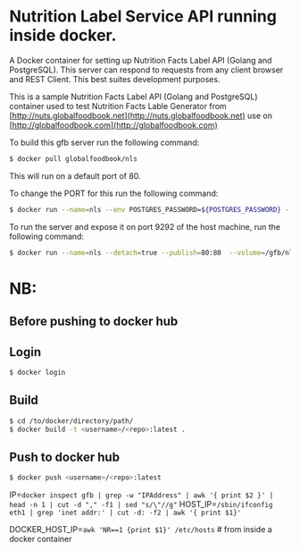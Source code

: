 # Nutrition Label Service API running inside docker.

A Docker container for setting up Nutrition Facts Label API (Golang and PostgreSQL). This server can respond to requests from any client browser and REST Client. This best suites development purposes.

This is a sample Nutrition Facts Label API (Golang and PostgreSQL) container used to test Nutrition Facts Lable Generator from [http://nuts.globalfoodbook.net](http://nuts.globalfoodbook.net) use on [http://globalfoodbook.com](http://globalfoodbook.com)


To build this gfb server run the following command:

```bash
$ docker pull globalfoodbook/nls
```

This will run on a default port of 80.

To change the PORT for this run the following command:

```bash
$ docker run --name=nls --env POSTGRES_PASSWORD=${POSTGRES_PASSWORD} --volume=/gfb/nls-src:/go/src/nutrition_service --env NUT_PG_DSN="postgres://ikennaokpala:${POSTGRES_PASSWORD}@${POSTGRES_IP}/nutrition_development?sslmode=disable" --publish=80:80 -d nls
```

To run the server and expose it on port 9292 of the host machine, run the following command:

```bash
$ docker run --name=nls --detach=true --publish=80:80  --volume=/gfb/nls-src:/go/src/nutrition_service globalfoodbook/nls
```

# NB:

## Before pushing to docker hub

## Login

```bash
$ docker login  
```

## Build

```bash
$ cd /to/docker/directory/path/
$ docker build -t <username>/<repo>:latest .
```

## Push to docker hub

```bash
$ docker push <username>/<repo>:latest
```


IP=`docker inspect gfb | grep -w "IPAddress" | awk '{ print $2 }' | head -n 1 | cut -d "," -f1 | sed "s/\"//g"`
HOST_IP=`/sbin/ifconfig eth1 | grep 'inet addr:' | cut -d: -f2 | awk '{ print $1}'`

DOCKER_HOST_IP=`awk 'NR==1 {print $1}' /etc/hosts` # from inside a docker container 
